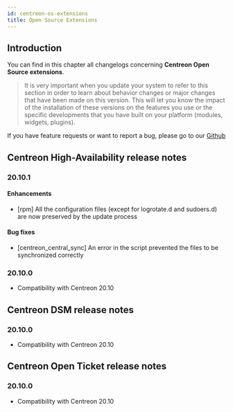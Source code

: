 ```yaml
---
id: centreon-os-extensions
title: Open Source Extensions
---
```


## Introduction

You can find in this chapter all changelogs concerning **Centreon Open Source
extensions**.

> It is very important when you update your system to refer to this section in
> order to learn about behavior changes or major changes that have been made on
> this version. This will let you know the impact of the installation of these
> versions on the features you use or the specific developments that you have
> built on your platform (modules, widgets, plugins).

If you have feature requests or want to report a bug, please go to our
[Github](https://github.com/centreon/centreon/issues/new/choose)

## Centreon High-Availability release notes

### 20.10.1

#### Enhancements

- [rpm] All the configuration files (except for logrotate.d and sudoers.d) are now preserved by the update process

#### Bug fixes

- [centreon\_central\_sync] An error in the script prevented the files to be synchronized correctly

### 20.10.0

- Compatibility with Centreon 20.10

## Centreon DSM release notes

### 20.10.0

- Compatibility with Centreon 20.10

## Centreon Open Ticket release notes

### 20.10.0

- Compatibility with Centreon 20.10
